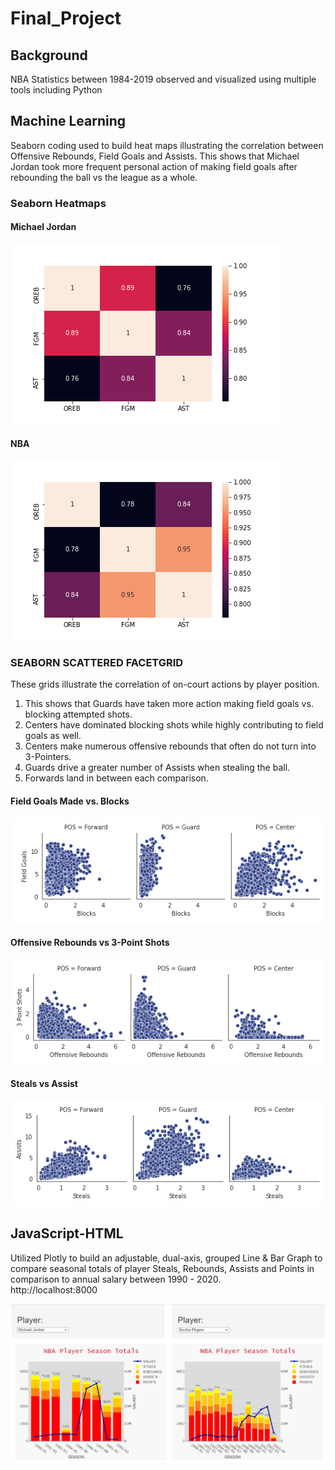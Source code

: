 # Final_Project

## Background
NBA Statistics between 1984-2019 observed and visualized using multiple tools including Python
## Machine Learning
Seaborn coding used to build heat maps illustrating the correlation between Offensive Rebounds, Field Goals and Assists.
This shows that Michael Jordan took more frequent personal action of making field goals after rebounding the ball  vs the league as a whole.

### Seaborn Heatmaps
#### Michael Jordan
![](Machine_Learning/Images/mj_heat_map.png)
#### NBA
![](Machine_Learning/Images/nba_heat_map.png)
### SEABORN SCATTERED FACETGRID
These grids illustrate the correlation of on-court actions by player position.  
1) This shows that Guards have taken more action making field goals vs. blocking attempted shots. 
2) Centers have dominated blocking shots while highly contributing to field goals as well. 
3) Centers make numerous offensive rebounds that often do not turn into 3-Pointers.
4) Guards drive a greater number of Assists when stealing the ball.  
5) Forwards land in between each comparison.
#### Field Goals Made vs. Blocks
![](Machine_Learning/Images/FGMvsBLK.png)
#### Offensive Rebounds vs 3-Point Shots
![](Machine_Learning/Images/OREBvs3PM.png)
#### Steals vs Assist
![](Machine_Learning/Images/STLvsAST.png)
## JavaScript-HTML
Utilized Plotly to build an adjustable, dual-axis, grouped Line & Bar Graph to compare seasonal totals of player Steals, Rebounds, Assists and Points in comparison to annual salary between 1990 - 2020.  
http://localhost:8000

![](Plotly/HTML_Snapshot.png)
